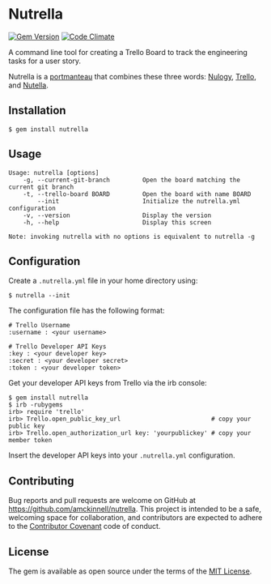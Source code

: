 # Nutrella

[![Gem Version](https://badge.fury.io/rb/nutrella.svg)](https://badge.fury.io/rb/nutrella)
[![Code Climate](https://codeclimate.com/github/amckinnell/nutrella/badges/gpa.svg)](https://codeclimate.com/github/amckinnell/nutrella)

A command line tool for creating a Trello Board to track the engineering tasks for a user story.

Nutrella is a [portmanteau](https://en.wikipedia.org/wiki/Portmanteau) that combines these three words:
[Nulogy](http://nulogy.com/), [Trello](http://trello.com/), and [Nutella](http://www.nutella.com/).


## Installation

    $ gem install nutrella


## Usage

    Usage: nutrella [options]
        -g, --current-git-branch         Open the board matching the current git branch
        -t, --trello-board BOARD         Open the board with name BOARD
            --init                       Initialize the nutrella.yml configuration
        -v, --version                    Display the version
        -h, --help                       Display this screen

    Note: invoking nutrella with no options is equivalent to nutrella -g


## Configuration

Create a `.nutrella.yml` file in your home directory using:

    $ nutrella --init

The configuration file has the following format:

    # Trello Username
    :username : <your username>

    # Trello Developer API Keys
    :key : <your developer key>
    :secret : <your developer secret>
    :token : <your developer token>

Get your developer API keys from Trello via the irb console:

    $ gem install nutrella
    $ irb -rubygems
    irb> require 'trello'
    irb> Trello.open_public_key_url                         # copy your public key
    irb> Trello.open_authorization_url key: 'yourpublickey' # copy your member token

Insert the developer API keys into your `.nutrella.yml` configuration.


## Contributing

Bug reports and pull requests are welcome on GitHub at https://github.com/amckinnell/nutrella.
This project is intended to be a safe, welcoming space for collaboration, and contributors are
expected to adhere to the [Contributor Covenant](http://contributor-covenant.org) code of conduct.


## License

The gem is available as open source under the terms of the [MIT License](http://opensource.org/licenses/MIT).
